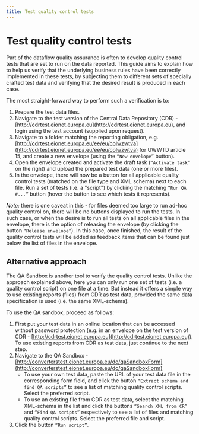 ```yaml
---
title: Test quality control tests
---
```


# Test quality control tests

Part of the dataflow quality assurance is often to develop quality control tests that are set to run on the data reported. This guide aims to explain how to help us verify that the underlying business rules have been correctly implemented in these tests, by subjecting them to different sets of specially crafted test data and verifying that the desired result is produced in each case.

The most straight-forward way to perform such a verification is to:

1.	Prepare the test data files.
2.	Navigate to the test version of the Central Data Repository (CDR) - [http://cdrtest.eionet.europa.eu](http://cdrtest.eionet.europa.eu), and login using the test account (supplied upon request).
3.	Navigate to a folder matching the reporting obligation, e.g. [http://cdrtest.eionet.europa.eu/ee/eu/colwzwtva](http://cdrtest.eionet.europa.eu/ee/eu/colwzwtva) for UWWTD article 15, and create a new envelope (using the `“New envelope”` button).
4.	Open the envelope created and activate the draft task (`“Activate task”` on the right) and upload the prepared test data (one or more files).
5.	In the envelope, there will now be a button for all applicable quality control tests (matched on the file type and XML schema) next to each file. Run a set of tests (i.e. a "script") by clicking the matching `“Run QA #...”` button (hover the button to see which tests it represents).

_Note:_ there is one caveat in this - for files deemed too large to run ad-hoc quality control on, there will be no buttons displayed to run the tests. In such case, or when the desire is to run all tests on all applicable files in the envelope, there is the option of releasing the envelope (by clicking the button `“Release envelope”`). In this case, once finished, the result of the quality control tests will be added as feedback items that can be found just below the list of files in the envelope.

## Alternative approach

The QA Sandbox is another tool to verify the quality control tests. Unlike the approach explained above, here you can only run one set of tests (i.e. a quality control script) on one file at a time. But instead it offers a simple way to use existing reports (files) from CDR as test data, provided the same data specification is used (i.e. the same XML-schema). 

To use the QA sandbox, proceed as follows:

1. First put your test data in an online location that can be accessed without password protection (e.g. in an envelope on the test version of CDR - [http://cdrtest.eionet.europa.eu](http://cdrtest.eionet.europa.eu)). To use existing reports from CDR as test data, just continue to the next step.
2. Navigate to the QA Sandbox - [http://converterstest.eionet.europa.eu/do/qaSandboxForm](http://converterstest.eionet.europa.eu/do/qaSandboxForm)
   - To use your own test data, paste the URL of your test data file in the corresponding form field, and click the button `“Extract schema and find QA scripts”` to see a list of matching quality control scripts. Select the preferred script.
   - To use an existing file from CDR as test data, select the matching XML-schema in the list and click the buttons `“Search XML from CR”` and `“Find QA scripts”` respectively to see a list of files and matching quality control scripts. Select the preferred file and script.
3.  Click the button `“Run script”`.

